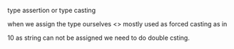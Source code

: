 type assertion or type casting

when we assign the type ourselves <> mostly used as forced casting as in

10 as string can not be assigned we need to do double csting.
